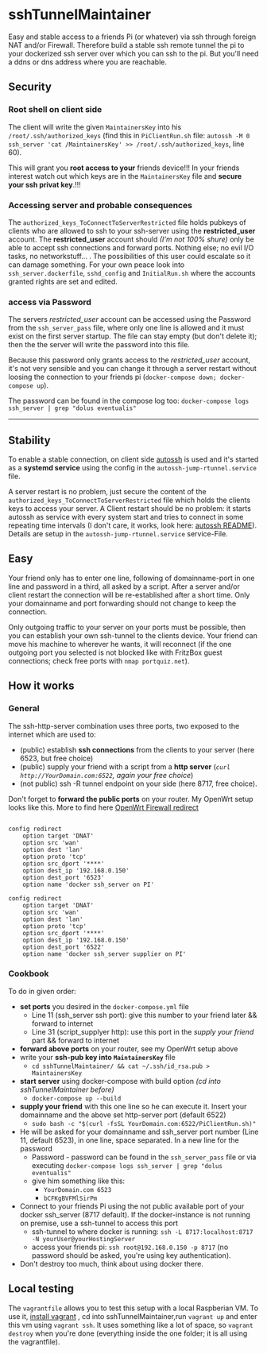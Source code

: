 # sshTunnelMaintainer

Easy and stable access to a friends Pi (or whatever) via ssh through foreign NAT and/or Firewall. Therefore build a stable ssh remote tunnel the pi to your dockerized ssh server over which you can ssh to the pi. But you'll need a ddns or dns address where you are reachable.

## Security

### Root shell on client side

The client will write the given `MaintainersKey` into his `/root/.ssh/authorized_keys` (find this in `PiClientRun.sh` file: `autossh -M 0 ssh_server 'cat /MaintainersKey' >> /root/.ssh/authorized_keys`, line 60). 

This will grant you **root access to your** friends device!!! In your friends interest watch out which keys are in the `MaintainersKey` file and **secure your ssh privat key**.!!!

### Accessing server and probable consequences

The `authorized_keys_ToConnectToServerRestricted` file holds pubkeys of clients who are allowed to ssh to your ssh-server using the **restricted_user** account. 
The **restricted_user** account should *(I'm not 100% shure)* only be able to accept ssh connections and forward ports. Nothing else; no evil I/O tasks, no networkstuff... . The possibilities of this user could escalate so it can damage something. For your own peace look  into `ssh_server.dockerfile`, `sshd_config` and `InitialRun.sh` where the accounts granted rights are set and edited.

### access via Password

The servers *restricted_user* account can be accessed using the Password from the `ssh_server_pass` file, where only one line is allowed and it must exist on the first server startup. The file can stay empty (but don't delete it); then the the server will write the password into this file.

Because this password only grants access to the *restricted_user* account, it's not very sensible and you can change it through a server restart without loosing the connection to your friends pi (`docker-compose down; docker-compose up`).

The password can be found in the compose log too: `docker-compose logs ssh_server | grep "dolus eventualis"`

----------

## Stability

To enable a stable connection, on client side [autossh](http://www.harding.motd.ca/autossh/) is used and it's started as a **systemd service** using the config in the `autossh-jump-rtunnel.service` file.

A server restart is no problem, just secure the content of the `authorized_keys_ToConnectToServerRestricted` file which holds the clients keys to access your server. A Client restart should be no problem: it starts autossh as service with every system start and tries to connect in some repeating time intervals (I don't care, it works, look here: [autossh README](http://www.harding.motd.ca/autossh/README.txt)). Details are setup in the `autossh-jump-rtunnel.service` service-File. 

## Easy

Your friend only has to enter one line, following of domainname-port in one line and password in a third, all asked by a script. After a server and/or client restart the connection will be re-established after a short time. Only your domainname and port forwarding should not change to keep the connection.

Only outgoing traffic to your server on your ports must be possible, then you can establish your own ssh-tunnel to the clients device. Your friend can move his machine to wherever he wants, it will reconnect (if the one outgoing port you selected is not blocked like with FritzBox guest connections; check free ports with `nmap portquiz.net`).

## How it works

### General

The ssh-http-server combination uses three ports, two exposed to the internet which are used to:

* (public) establish **ssh connections** from the clients to your server (here 6523, but free choice)
* (public) supply your friend with a script from a **http server** (*`curl http://YourDomain.com:6522`, again your free choice*)
* (not public) ssh -R tunnel endpoint on your side (here 8717, free choice).

Don't forget to **forward the public ports** on your router. My OpenWrt setup looks like this. More to find here [OpenWrt Firewall redirect](https://openwrt.org/docs/guide-user/firewall/firewall_configuration#redirects)

```

config redirect
	option target 'DNAT'
	option src 'wan'
	option dest 'lan'
	option proto 'tcp'
	option src_dport '****'
	option dest_ip '192.168.0.150'
	option dest_port '6523'
	option name 'docker ssh_server on PI'

config redirect
	option target 'DNAT'
	option src 'wan'
	option dest 'lan'
	option proto 'tcp'
	option src_dport '****'
	option dest_ip '192.168.0.150'
	option dest_port '6522'
	option name 'docker ssh_server supplier on PI'

```

### Cookbook

To do in given order:

* **set ports** you desired in the `docker-compose.yml` file
  * Line 11 (ssh_server ssh port): give this number to your friend later && forward to internet
  * Line 31 (script_supplyer http): use this port in the *supply your friend* part && forward to internet
* **forward above ports** on your router, see my OpenWrt setup above
* write your **ssh-pub key into `MaintainersKey`** file
  * `cd sshTunnelMaintainer/ && cat ~/.ssh/id_rsa.pub > MaintainersKey`
* **start server** using docker-compose with build option *(cd into sshTunnelMaintainer before)*
  * `docker-compose up --build`
* **supply your friend** with this one line so he can execute it. Insert your domainname and the above set http-server port (default 6522)
  * `sudo bash -c "$(curl -fsSL YourDomain.com:6522/PiClientRun.sh)"`
* He will be asked for your domainname and ssh_server port number (Line 11, default 6523), in one line, space separated. In a new line for the password
  * Password - password can be found in the `ssh_server_pass` file or via executing `docker-compose logs ssh_server | grep "dolus eventualis"`
  * give him something like this:
    * `YourDomain.com 6523`
    * `bCFKgBVFMlSirPm`
* Connect to your friends Pi using the not public available port of your docker ssh_server (8717 default). If the docker-instance is not running on premise, use a ssh-tunnel to access this port
  * ssh-tunnel to where docker is running: `ssh -L 8717:localhost:8717 -N yourUser@yourHostingServer`
  * access your friends pi: `ssh root@192.168.0.150 -p 8717` (no password should be asked, you're using key authentication).
* Don't destroy too much, think about using docker there.

## Local testing

The `vagrantfile` allows you to test this setup with a local Raspberian VM. To use it, [install vagrant](https://www.vagrantup.com/docs/installation/) , cd into sshTunnelMaintainer,run `vagrant up` and enter this vm using `vagrant ssh`. It uses something like a lot of space, so `vagrant destroy` when you're done (everything inside the one folder; it is all using the vagrantfile).

<!-- You could use another docker container. Something like `docker run --rm -ti --network="ssh-server_default" ubuntu` and in there you need to install stuff before trying out `apt update && apt install openssh-client curl -y`. Then cook by the books last instuction (you're already root, no sudo) : `bash -c "$(curl -s script_supplyer:80/PiClientRun.sh)"` -->
